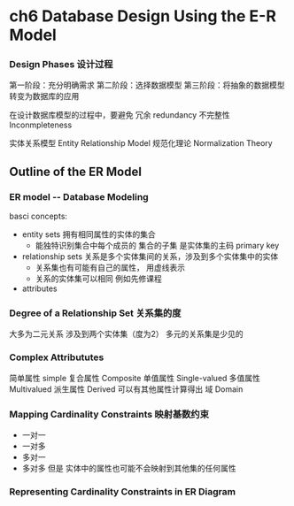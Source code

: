 # ch6 Database Design Using the E-R Model

### Design Phases 设计过程
第一阶段：充分明确需求
第二阶段：选择数据模型
第三阶段：将抽象的数据模型转变为数据库的应用

在设计数据库模型的过程中，要避免 冗余 redundancy 不完整性  Inconmpleteness

实体关系模型 Entity Relationship Model
规范化理论 Normalization Theory 

## Outline of the ER Model
### ER model -- Database Modeling
basci concepts:  
- entity sets 拥有相同属性的实体的集合
  - 能独特识别集合中每个成员的 集合的子集 是实体集的主码 primary key
- relationship sets 关系是多个实体集间的关系，涉及到多个实体集中的实体
  - 关系集也有可能有自己的属性， 用虚线表示
  - 关系的实体集可以相同 例如先修课程
- attributes

### Degree of a Relationship Set 关系集的度
大多为二元关系 涉及到两个实体集（度为2）
多元的关系集是少见的

### Complex Attribututes
简单属性 simple 
复合属性 Composite
单值属性 Single-valued
多值属性 Multivalued
派生属性 Derived 可以有其他属性计算得出
域 Domain

### Mapping Cardinality Constraints 映射基数约束
- 一对一
- 一对多
- 多对一
- 多对多
但是 实体中的属性也可能不会映射到其他集的任何属性

### Representing Cardinality Constraints in ER Diagram


